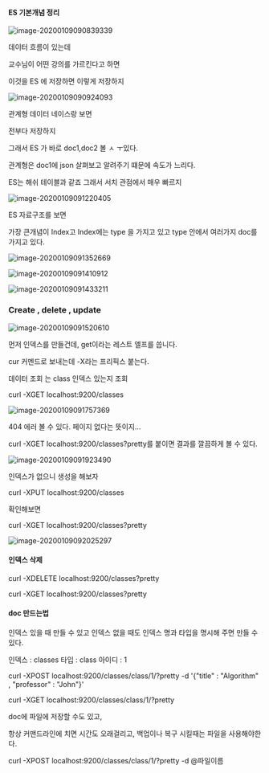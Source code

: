 #### ES 기본개념 정리

![image-20200109090839339](C:\Users\dngur\AppData\Roaming\Typora\typora-user-images\image-20200109090839339.png)

데이터 흐름이 있는데

교수님이 어떤 강의를 가르킨다고 하면

이것을 ES 에 저장하면 이렇게 저장하지





![image-20200109090924093](C:\Users\dngur\AppData\Roaming\Typora\typora-user-images\image-20200109090924093.png)

관계형 데이터 네이스랑 보면

전부다 저장하지

그래서 ES 가 바로 doc1,doc2 볼 ㅅ ㅜ있다.

관계형은 doc1에 json 살펴보고 알려주기 떄문에 속도가 느리다.

ES는 해쉬 테이블과 같죠 그래서 서치 관점에서 매우 빠르지

![image-20200109091220405](C:\Users\dngur\AppData\Roaming\Typora\typora-user-images\image-20200109091220405.png)

ES 자료구조를 보면

가장 큰개념이 Index고 Index에는 type 을 가지고 있고 type 안에서 여러가지 doc를 가지고 있다.

![image-20200109091352669](C:\Users\dngur\AppData\Roaming\Typora\typora-user-images\image-20200109091352669.png)

![image-20200109091410912](C:\Users\dngur\AppData\Roaming\Typora\typora-user-images\image-20200109091410912.png)

![image-20200109091433211](C:\Users\dngur\AppData\Roaming\Typora\typora-user-images\image-20200109091433211.png)





### Create , delete , update

![image-20200109091520610](C:\Users\dngur\AppData\Roaming\Typora\typora-user-images\image-20200109091520610.png)

먼저 인덱스를 만들건데, get이라는 레스트 엘프를 씁니다.

cur 커멘드로 보내는데 -X라는 프리픽스 붙는다.

데이터 조회 는 class 인덱스 있는지 조회

curl -XGET localhost:9200/classes

![image-20200109091757369](D:\Study\StudyDocs\StudyDocument\image-20200109091757369.png)

404 에러 볼 수 있다. 페이지 없다는 뜻이지...

curl -XGET localhost:9200/classes?pretty를 붙이면 결과를 깔끔하게 볼 수 있다.

![image-20200109091923490](C:\Users\dngur\AppData\Roaming\Typora\typora-user-images\image-20200109091923490.png)

인덱스가 없으니 생성을 해보자

curl -XPUT localhost:9200/classes

확인해보면

curl -XGET localhost:9200/classes?pretty

![image-20200109092025297](C:\Users\dngur\AppData\Roaming\Typora\typora-user-images\image-20200109092025297.png)



#### 인덱스 삭제

curl -XDELETE localhost:9200/classes?pretty

curl -XGET localhost:9200/classes?pretty



#### doc 만드는법

인덱스 있을 때 만들 수 있고 인덱스 없을 때도 인덱스 명과 타입을 명시해 주면 만들 수 있다.

인덱스 : classes 타입  : class 아이디 : 1

curl -XPOST localhost:9200/classes/class/1/?pretty -d '{"title" : "Algorithm" , "professor" : "John"}'

curl -XGET localhost:9200/classes/class/1/?pretty



doc에 파일에 저장할 수도 있고,

항상 커맨드라인에 치면 시간도 오래걸리고, 백업이나 복구 시킬때는 파일을 사용해야한다.

curl -XPOST localhost:9200/classes/class/1/?pretty -d @파일이름



